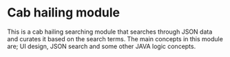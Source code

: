 # Cab hailing module
This is a cab hailing searching module that searches through JSON data and curates it based on the search terms. The main concepts in this module are; UI design, JSON search and some other JAVA logic concepts.
